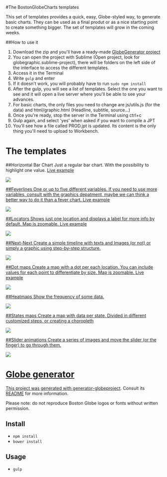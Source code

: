 #The BostonGlobeCharts templates

This set of templates provides a quick, easy, Globe-styled way, to generate basic charts. They can be used as a final produt or as a nice starting point to create something bigger. The set of templates will grow in the coming weeks.

##How to use it

1. Download the zip and you'll have a ready-made <a href="https://github.com/BostonGlobe/generator-globeproject">GlobeGenerator project</a>
2. You can open the project with Sublime (Open project, look for globegraphic.sublime-project), there will be folders on the left side of the interface to access the different templates.
3. Access it in the Terminal
4. Write `gulp` and enter
5. If it doesn't work, you will probably have to run `sudo npm install`
6. After the gulp, you will see a list of templates. Select the one you want to see and it will open a live server where you'll be able to see your advances.
7. For basic charts, the only files you need to change are js/utils.js (for the data) and html/graphic.html (Headline, subtitle, source...)
8. Once you're ready, stop the server in the Terminal using ctrl+c
9. Gulp again, and select 'yes' when asked if you want to compile a JPT
10. You'll see how a file called PROD.jpt is updated. Its content is the only thing you'll need to upload to Workbench.

# The templates

##Horizontal Bar Chart
Just a regular bar chart. With the  possibility to highlight one value.
<a href="http://www.bostonglobe.com/lifestyle/health-wellness/2014/10/22/pew-worry-about-ebola-outbreak-growing/nuUbVnlcKsTWnF0VOcUxmM/story.html">Live example</div>

<img src="https://cloud.githubusercontent.com/assets/2955186/4780725/24b5e498-5c75-11e4-9689-fb3db58114e8.png">

##Feverlines
One or up to five different variables. If you need to use more variables, consult with the graphics depatment, maybe we can think a better way to do it than a fever chart.
<a href="http://www.bostonglobe.com/metro/2014/10/23/baker-pulling-away-from-coakley-new-poll/t1UAIVNm4FWE9i31bf6YTM/story.html">Live example</div>

<img src="https://cloud.githubusercontent.com/assets/2955186/4780728/24bd4fe4-5c75-11e4-8aca-18e8fb0e442c.png">

##Locators
Shows just one location and displays a label for more info by default. Map is zoomable.
<a href="http://www.bostonglobe.com/news/nation/2014/10/24/shooting-reported-high-school-north-seattle/FXh3xUkx4YCoyjYL6G0QxJ/story.html">Live example</div>

<img src="https://cloud.githubusercontent.com/assets/2955186/4780726/24b7ea04-5c75-11e4-84e7-04de34743c46.png">

##Next-Next
Create a simple timeline with texts and  Images (or not) or simply a graphic using step-by-step structure.

<img src="https://cloud.githubusercontent.com/assets/2955186/4780723/24b39706-5c75-11e4-92f1-7d338698de13.png">

##Dot maps
Create a map with a dot per each location. You can include values for each point to differentiate by size. Map is zoomable.
<a href="http://www.bostonglobe.com/business/2014/10/24/massachusetts-most-expensive-homes-for-sale/Vf99hcnRbD1OYmwIbUE4kI/story.html">Live example</div>

<img src="https://cloud.githubusercontent.com/assets/2955186/4780727/24bcb962-5c75-11e4-82f5-1f400c48ac4a.png">

##Heatmaps
Show the frequency of some data.

<img src="https://cloud.githubusercontent.com/assets/2955186/4780722/24b08f66-5c75-11e4-9cda-9dbfc5bc7446.png">

##States maps
Create a map with data per state. Divided in different customized steps, or creating a choropleth

<img src="https://cloud.githubusercontent.com/assets/2955186/4780724/24b40eca-5c75-11e4-9eca-1e35dedd7525.png">

##Slider animations
Create a series of images and move the slider (or the finger) to go through them.

<img src="https://cloud.githubusercontent.com/assets/2955186/4780721/24b03c46-5c75-11e4-976b-81715e3a6dd0.png">

# Globe generator

This project was generated with [generator-globeproject](https://github.com/BostonGlobe/generator-globeproject). Consult its [README](https://github.com/BostonGlobe/generator-globeproject) for more information.

Please note: do not reproduce Boston Globe logos or fonts without written permission.

## Install

- `npm install`
- `bower install`

## Usage

- `gulp`

